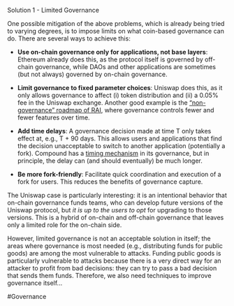 Solution 1 - Limited Governance

One possible mitigation of the above problems, which is already being tried to varying degrees, is to impose limits on what coin-based governance can do. There are several ways to achieve this:

- **Use on-chain governance only for applications, not base layers**: Ethereum already does this, as the protocol itself is governed by off-chain governance, while DAOs and other applications are sometimes (but not always) governed by on-chain governance.

- **Limit governance to fixed parameter choices**: Uniswap does this, as it only allows governance to affect (i) token distribution and (ii) a 0.05% fee in the Uniswap exchange. Another good example is the [“non-governance” roadmap of RAI](https://docs.reflexer.finance/ungovernance/governance-minimization-guide), where governance controls fewer and fewer features over time.

- **Add time delays**: A governance decision made at time T only takes effect at, e.g., T + 90 days. This allows users and applications that find the decision unacceptable to switch to another application (potentially a fork). Compound has a [timing mechanism](https://compound.finance/docs/governance) in its governance, but in principle, the delay can (and should eventually) be much longer.

- **Be more fork-friendly**: Facilitate quick coordination and execution of a fork for users. This reduces the benefits of governance capture.

The Uniswap case is particularly interesting: it is an intentional behavior that on-chain governance funds teams, who can develop future versions of the Uniswap protocol, but _it is up to the users to opt_ for upgrading to those versions. This is a hybrid of on-chain and off-chain governance that leaves only a limited role for the on-chain side.

However, limited governance is not an acceptable solution in itself; the areas where governance is most needed (e.g., distributing funds for public goods) are among the most vulnerable to attacks. Funding public goods is particularly vulnerable to attacks because there is a very direct way for an attacker to profit from bad decisions: they can try to pass a bad decision that sends them funds. Therefore, we also need techniques to improve governance itself...

#Governance 
